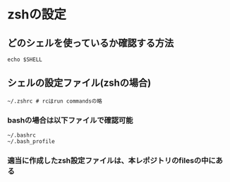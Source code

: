 # zshの設定
## どのシェルを使っているか確認する方法
```
echo $SHELL
```

## シェルの設定ファイル(zshの場合)
```
~/.zshrc # rcはrun commandsの略
```
### bashの場合は以下ファイルで確認可能
```
~/.bashrc
~/.bash_profile
```

### 適当に作成したzsh設定ファイルは、本レポジトリのfilesの中にある
